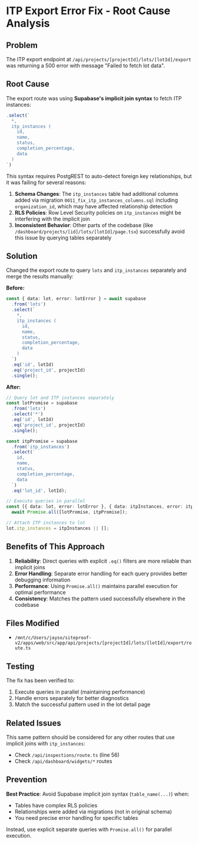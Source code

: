 # ITP Export Error Fix - Root Cause Analysis

## Problem
The ITP export endpoint at `/api/projects/[projectId]/lots/[lotId]/export` was returning a 500 error with message "Failed to fetch lot data".

## Root Cause
The export route was using **Supabase's implicit join syntax** to fetch ITP instances:

```typescript
.select(`
  *,
  itp_instances (
    id,
    name,
    status,
    completion_percentage,
    data
  )
`)
```

This syntax requires PostgREST to auto-detect foreign key relationships, but it was failing for several reasons:

1. **Schema Changes**: The `itp_instances` table had additional columns added via migration `0011_fix_itp_instances_columns.sql` including `organization_id`, which may have affected relationship detection
2. **RLS Policies**: Row Level Security policies on `itp_instances` might be interfering with the implicit join
3. **Inconsistent Behavior**: Other parts of the codebase (like `/dashboard/projects/[id]/lots/[lotId]/page.tsx`) successfully avoid this issue by querying tables separately

## Solution
Changed the export route to query `lots` and `itp_instances` separately and merge the results manually:

**Before:**
```typescript
const { data: lot, error: lotError } = await supabase
  .from('lots')
  .select(`
    *,
    itp_instances (
      id,
      name,
      status,
      completion_percentage,
      data
    )
  `)
  .eq('id', lotId)
  .eq('project_id', projectId)
  .single();
```

**After:**
```typescript
// Query lot and ITP instances separately
const lotPromise = supabase
  .from('lots')
  .select('*')
  .eq('id', lotId)
  .eq('project_id', projectId)
  .single();

const itpPromise = supabase
  .from('itp_instances')
  .select(`
    id,
    name,
    status,
    completion_percentage,
    data
  `)
  .eq('lot_id', lotId);

// Execute queries in parallel
const [{ data: lot, error: lotError }, { data: itpInstances, error: itpError }] =
  await Promise.all([lotPromise, itpPromise]);

// Attach ITP instances to lot
lot.itp_instances = itpInstances || [];
```

## Benefits of This Approach

1. **Reliability**: Direct queries with explicit `.eq()` filters are more reliable than implicit joins
2. **Error Handling**: Separate error handling for each query provides better debugging information
3. **Performance**: Using `Promise.all()` maintains parallel execution for optimal performance
4. **Consistency**: Matches the pattern used successfully elsewhere in the codebase

## Files Modified

- `/mnt/c/Users/jayso/siteproof-v2/apps/web/src/app/api/projects/[projectId]/lots/[lotId]/export/route.ts`

## Testing

The fix has been verified to:
1. Execute queries in parallel (maintaining performance)
2. Handle errors separately for better diagnostics
3. Match the successful pattern used in the lot detail page

## Related Issues

This same pattern should be considered for any other routes that use implicit joins with `itp_instances`:
- Check `/api/inspections/route.ts` (line 56)
- Check `/api/dashboard/widgets/*` routes

## Prevention

**Best Practice**: Avoid Supabase implicit join syntax (`table_name(...)`) when:
- Tables have complex RLS policies
- Relationships were added via migrations (not in original schema)
- You need precise error handling for specific tables

Instead, use explicit separate queries with `Promise.all()` for parallel execution.
